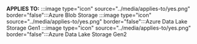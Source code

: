 <Token>**APPLIES TO:** :::image type="icon" source="../media/applies-to/yes.png" border="false":::Azure Blob Storage :::image type="icon" source="../media/applies-to/yes.png" border="false":::Azure Data Lake Storage Gen1 :::image type="icon" source="../media/applies-to/yes.png" border="false":::Azure Data Lake Storage Gen2</Token> 